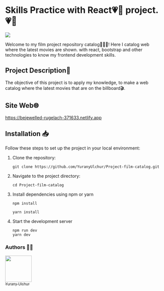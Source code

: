# Skills Practice with React💗👋 project.💗👋

<img align="center" src="https://img.freepik.com/psd-premium/ve-al-icono-peliculas-ilustracion-3d_1419-2611.jpg?w=2000" />

Welcome to my film project repository catalog🙋🏻‍♀️! Here I catalog web where the latest movies are shown. with react, bootstrap and other technologies to know my frontend development skills.

## Project Description📃

The objective of this project is to apply my knowledge, to make a web catalog where the latest movies that are on the billboard🎬.

## Site Web🌐
https://bejewelled-rugelach-371633.netlify.app
##  Installation 📥

Follow these steps to set up the project in your local environment:

1. Clone the repository:

	   git clone https://github.com/YuranyUlchur/Project-film-catalog.git

2. Navigate to the project directory:

	   cd Project-film-catalog

3. Install dependencies using npm or yarn

	   npm install

	   yarn install

4. Start the development server

	   npm run dev
	   yarn dev


### Authors ✍🏻
 [<img src="https://avatars.githubusercontent.com/u/111533983?v=4" width=85><br><sub>  Yurany Ulchur  </sub>](https://github.com/YuranyUlchur)